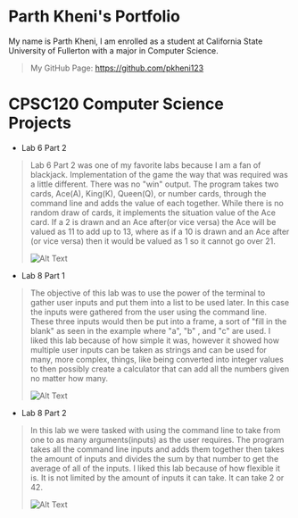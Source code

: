# Parth Kheni's Portfolio

My name is Parth Kheni, I am enrolled as a student at California State University of Fullerton with a major in Computer Science.
>My GitHub Page: https://github.com/pkheni123
# CPSC120 Computer Science Projects

- Lab 6 Part 2

> Lab 6 Part 2 was one of my favorite labs because I am a fan of blackjack. Implementation of the game the way that was required was a little different. There was no "win" output. The program takes two cards, Ace(A), King(K), Queen(Q), or number cards, through the command line and adds the value of each together. While there is no random draw of cards, it implements the situation value of the Ace card. If a 2 is drawn and an Ace after(or vice versa) the Ace will be valued as  11 to add up to 13, where as if a 10 is drawn and an Ace after (or vice versa) then it would be valued as 1 so it cannot go over 21.
> 
> ![Alt Text](https://media1.giphy.com/media/v1.Y2lkPTc5MGI3NjExcHpxdmpkdG11Nmh2MmNuYWViNnl2azNhOHF3czI4dHB5d2cyc3I4OCZlcD12MV9pbnRlcm5hbF9naWZfYnlfaWQmY3Q9Zw/gBAbg0STtjHDbcvJPk/giphy.gif)


- Lab 8 Part 1 



 >The objective of this lab was to use the power of the terminal to gather user inputs and put them into a list to be used later. In this case the inputs were gathered from the user using the command line. These three inputs would then be put into a frame, a sort of "fill in the blank" as seen in the example where "a", "b" , and "c" are used. I liked this lab because of how simple it was, however it showed how multiple user inputs can be taken as strings and can be used for many, more complex, things, like being converted into integer values to then possibly create a calculator that can add all the numbers given no matter how many. 
 >
 >![Alt Text](https://media3.giphy.com/media/v1.Y2lkPTc5MGI3NjExZWl1Y3Z2bTIwY253OXdjOWYxNW9wNmJ2aDV3MWZsYmNzdno0bjh6dCZlcD12MV9pbnRlcm5hbF9naWZfYnlfaWQmY3Q9Zw/EdQi25rEGlVS38JSR8/giphy.gif)
- Lab 8 Part 2 


 >In this lab we were tasked with using the command line to take from one to as many arguments(inputs) as the user requires. The program takes all the command line inputs and adds them together then takes the amount of inputs and divides the sum by that number to get the average of all of the inputs. I liked this lab because of how flexible it is. It is not limited by the amount of inputs it can take. It can take 2 or 42.
 >
 >![Alt Text](https://media2.giphy.com/media/v1.Y2lkPTc5MGI3NjExZDZ3N3ByaTFlN2Z0dzhiMTR3Y3I5aTk3enBsbjltbW8wZG5vanE3NSZlcD12MV9pbnRlcm5hbF9naWZfYnlfaWQmY3Q9Zw/uaA56NqrlMK3cWQQm5/giphy.gif)


